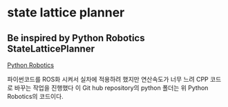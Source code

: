 # state lattice planner

## Be inspired by Python Robotics StateLatticePlanner
[Python Robotics](https://github.com/AtsushiSakai/PythonRobotics/tree/master/PathPlanning/StateLatticePlanner)

파이썬코드를 ROS화 시켜서 실차에 적용하려 했지만 연산속도가 너무 느려 CPP 코드로 바꾸는 작업을 진행했다
이 Git hub repository의 python 폴더는 위 Python Robotics의 코드이다.
